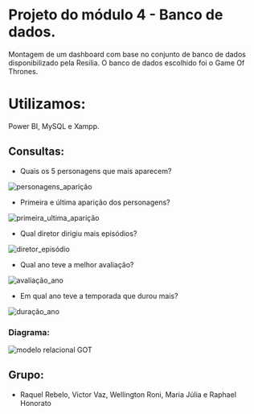 # Projeto do módulo 4 - Banco de dados.

Montagem de um dashboard com base no conjunto de banco de dados disponibilizado pela Resilia. O banco de dados escolhido foi o Game Of Thrones.

# Utilizamos:

Power BI, MySQL e Xampp.


##  Consultas:

- Quais os 5 personagens que mais aparecem?

![personagens_aparição](https://user-images.githubusercontent.com/114238197/215284355-8e66c65b-34b4-46bd-b784-ca650f39e060.png)

-  Primeira e última aparição dos personagens?

![primeira_ultima_aparição](https://user-images.githubusercontent.com/114238197/215284374-34a5ac20-347d-482f-baaa-b25827562b9a.png)


- Qual diretor dirigiu mais episódios?

![diretor_episódio](https://user-images.githubusercontent.com/114238197/215284563-1a7b930a-1f23-4dfa-98df-72e2ee3742cd.png)


- Qual ano teve a melhor avaliação?

![avaliação_ano](https://user-images.githubusercontent.com/114238197/215284614-0d616bca-0a05-4e8f-a474-bf3b7bd30ec9.png)

- Em qual ano teve a temporada que durou mais?

![duração_ano](https://user-images.githubusercontent.com/114238197/215284668-e5dc014e-096b-41b7-aab4-1ec7051b9b14.png)

### Diagrama:

![modelo relacional GOT](https://user-images.githubusercontent.com/114238197/215284715-5ff039fd-e175-498a-8c41-cabdb2dc8a5d.png)


## Grupo:

- Raquel Rebelo, Victor Vaz, Wellington Roni, Maria Júlia e Raphael Honorato
